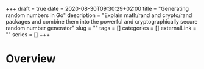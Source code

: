 +++ 
draft = true
date = 2020-08-30T09:30:29+02:00
title = "Generating random numbers in Go"
description = "Explain math/rand and crypto/rand packages and combine them into the powerful and cryptographically secure random number generator"
slug = "" 
tags = []
categories = []
externalLink = ""
series = []
+++

# Overview
